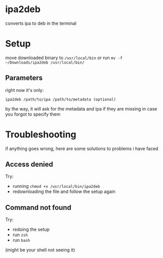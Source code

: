 # ipa2deb
converts ipa to deb in the terminal


# Setup
move downloaded binary to `/usr/local/bin` or run `mv -f ~/Downloads/ipa2deb /usr/local/bin/`
## Parameters
right now it's only:

```ipa2deb /path/to/ipa /path/to/metadata (optional)```

by the way, it will ask for the metadata and ipa if they are missing in case you forgot to specify them

# Troubleshooting
if anything goes wrong, here are some solutions to problems i have faced
## Access denied
Try:
- running `chmod +x /usr/local/bin/ipa2deb`
- redownloading the file and follow the setup again
## Command not found
Try:
- redoing the setup
- run `zsh`
- run `bash`

(might be your shell not seeing it)
